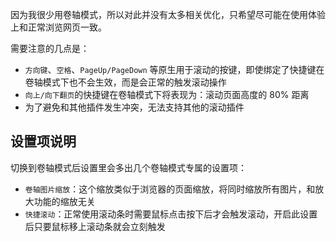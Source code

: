 因为我很少用卷轴模式，所以对此并没有太多相关优化，只希望尽可能在使用体验上和正常浏览网页一致。

需要注意的几点是：

- `方向键`、`空格`、`PageUp/PageDown` 等原生用于滚动的按键，即使绑定了快捷键在卷轴模式下也不会生效，而是会正常的触发滚动操作
- `向上/向下翻页`的快捷键在卷轴模式下将表现为：滚动页面高度的 80% 距离
- 为了避免和其他插件发生冲突，无法支持其他的滚动插件

## 设置项说明

切换到卷轴模式后设置里会多出几个卷轴模式专属的设置项：

- `卷轴图片缩放`：这个缩放类似于浏览器的页面缩放，将同时缩放所有图片，和放大功能的缩放无关
- `快捷滚动`：正常使用滚动条时需要鼠标点击按下后才会触发滚动，开启此设置后只要鼠标移上滚动条就会立刻触发
